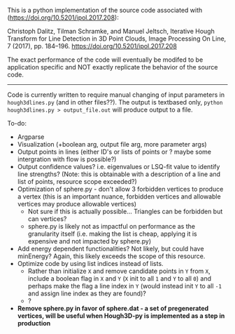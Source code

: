 This is a python implementation of the source code associated with (https://doi.org/10.5201/ipol.2017.208):

Christoph Dalitz, Tilman Schramke, and Manuel Jeltsch, Iterative Hough Transform for Line Detection in 3D Point Clouds, Image Processing On Line, 7 (2017), pp. 184–196. https://doi.org/10.5201/ipol.2017.208


The exact performance of the code will eventually be modifed to be application specific and NOT exactly replicate the behavior of the source code.

-----

Code is currently written to require manual changing of input parameters in `hough3dlines.py` (and in other files??). The output is textbased only, `python hough3dlines.py > output_file.out` will produce output to a file.

To-do:
- Argparse
- Visualization (+boolean arg, output file arg, more parameter args)
- Output points in lines (either ID's or lists of points or ? maybe some intergration with flow is possible?)
- Output confidence values? i.e. eigenvalues or LSQ-fit value to identify line strengths? (Note: this is obtainable with a description of a line and list of points, resource scope exceeded?)
- Optimization of sphere.py - don't allow 3 forbidden vertices to produce a vertex (this is an important nuance, forbidden vertices and allowable vertices may produce allowable vertices)
  - Not sure if this is actually possible... Triangles can be forbidden but can vertices?
  - sphere.py is likely not as impactful on performance as the granularity itself (i.e. making the list is cheap, applying it is expensive and not impacted by sphere.py)
- Add energy dependent functionalities? Not likely, but could have minEnergy? Again, this likely exceeds the scope of this resource.
- Optimize code by using list indices instead of lists.
  - Rather than initialize `X` and remove candidate points in `Y` from `X`, include a boolean flag in `X` and `Y` (`X` init to all `1` and `Y` to all `0`) and perhaps make the flag a line index in `Y` (would instead init `Y` to all `-1` and assign line index as they are found)?
  - ?
- **Remove sphere.py in favor of sphere.dat - a set of pregenerated vertices, will be useful when Hough3D-py is implemented as a step in production**
